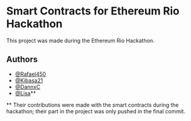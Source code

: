 # Smart Contracts for Ethereum Rio Hackathon

This project was made during the Ethereum Rio Hackathon.


## Authors

- [@Rafael450](https://github.com/Rafael450)
- [@Kibasa21](https://github.com/Kibasa21)
- [@DannxC](https://github.com/)
- [@Lisa](https://github.com/)**

** Their contributions were made with the smart contracts during the hackathon; their part in the project was only pushed in the final commit.
